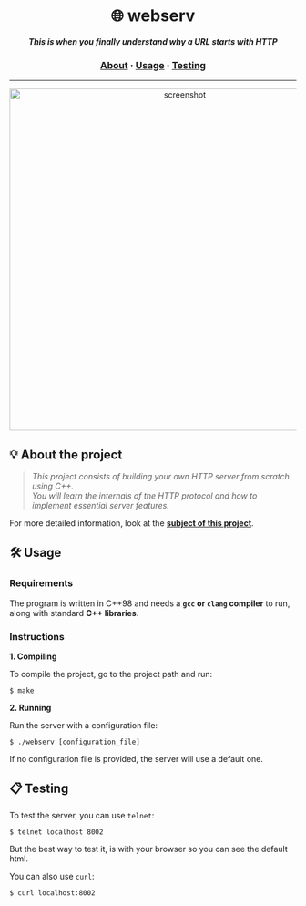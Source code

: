 <h1 align="center">
	🌐 webserv
</h1>

<p align="center">
	<b><i>This is when you finally understand why a URL starts with HTTP</i></b><br>
</p>

<h3 align="center">
	<a href="#%EF%B8%8F-about">About</a>
	<span> · </span>
	<a href="#%EF%B8%8F-usage">Usage</a>
	<span> · </span>
	<a href="#-testing">Testing</a>
</h3>

---

<p align="center">
	<img width="600" alt="screenshot" src="https://github.com/user-attachments/assets/25d7d71e-7a38-497f-b0bd-fb020c3104a4">
</p>

## 💡 About the project

> _This project consists of building your own HTTP server from scratch using C++.  
> You will learn the internals of the HTTP protocol and how to implement essential server features._  

For more detailed information, look at the [**subject of this project**](https://github.com/mhernangilp/webserv/blob/main/en.subject.webserv.pdf).

## 🛠️ Usage

### Requirements

The program is written in C++98 and needs a **`gcc` or `clang` compiler** to run, along with standard **C++ libraries**.

### Instructions

**1. Compiling**

To compile the project, go to the project path and run:

```shell
$ make
```

**2. Running**

Run the server with a configuration file:

```shell
$ ./webserv [configuration_file]
```

If no configuration file is provided, the server will use a default one.

## 📋 Testing

To test the server, you can use `telnet`:

```shell
$ telnet localhost 8002
```

But the best way to test it, is with your browser so you can see the default html.

You can also use `curl`:

```shell
$ curl localhost:8002
```
